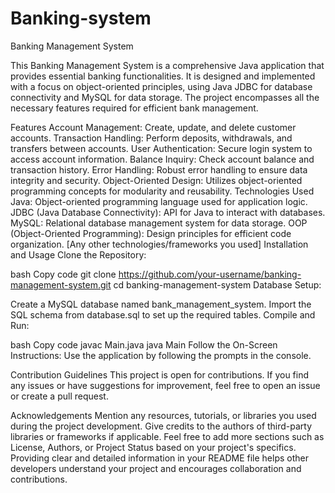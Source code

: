 # Banking-system

 
Banking Management System

This Banking Management System is a comprehensive Java application that provides essential banking functionalities. It is designed and implemented with a focus on object-oriented principles, using Java JDBC for database connectivity and MySQL for data storage. The project encompasses all the necessary features required for efficient bank management.

Features
Account Management: Create, update, and delete customer accounts.
Transaction Handling: Perform deposits, withdrawals, and transfers between accounts.
User Authentication: Secure login system to access account information.
Balance Inquiry: Check account balance and transaction history.
Error Handling: Robust error handling to ensure data integrity and security.
Object-Oriented Design: Utilizes object-oriented programming concepts for modularity and reusability.
Technologies Used
Java: Object-oriented programming language used for application logic.
JDBC (Java Database Connectivity): API for Java to interact with databases.
MySQL: Relational database management system for data storage.
OOP (Object-Oriented Programming): Design principles for efficient code organization.
[Any other technologies/frameworks you used]
Installation and Usage
Clone the Repository:

bash
Copy code
git clone https://github.com/your-username/banking-management-system.git
cd banking-management-system
Database Setup:

Create a MySQL database named bank_management_system.
Import the SQL schema from database.sql to set up the required tables.
Compile and Run:

bash
Copy code
javac Main.java
java Main
Follow the On-Screen Instructions: Use the application by following the prompts in the console.

Contribution Guidelines
This project is open for contributions. If you find any issues or have suggestions for improvement, feel free to open an issue or create a pull request.

Acknowledgements
Mention any resources, tutorials, or libraries you used during the project development.
Give credits to the authors of third-party libraries or frameworks if applicable.
Feel free to add more sections such as License, Authors, or Project Status based on your project's specifics. Providing clear and detailed information in your README file helps other developers understand your project and encourages collaboration and contributions.
